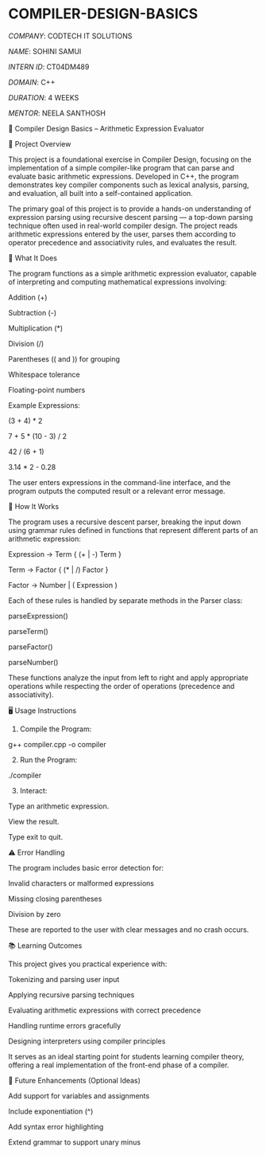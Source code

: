 # COMPILER-DESIGN-BASICS

*COMPANY*: CODTECH IT SOLUTIONS

*NAME*: SOHINI SAMUI

*INTERN ID*: CT04DM489

*DOMAIN*: C++

*DURATION*: 4 WEEKS

*MENTOR*: NEELA SANTHOSH

📘 Compiler Design Basics – Arithmetic Expression Evaluator

📌 Project Overview

This project is a foundational exercise in Compiler Design, focusing on the implementation of a simple compiler-like program that can parse and evaluate basic arithmetic expressions. Developed in C++, the program demonstrates key compiler components such as lexical analysis, parsing, and evaluation, all built into a self-contained application.

The primary goal of this project is to provide a hands-on understanding of expression parsing using recursive descent parsing — a top-down parsing technique often used in real-world compiler design. The project reads arithmetic expressions entered by the user, parses them according to operator precedence and associativity rules, and evaluates the result.

🧠 What It Does

The program functions as a simple arithmetic expression evaluator, capable of interpreting and computing mathematical expressions involving:

Addition (+)

Subtraction (-)

Multiplication (*)

Division (/)

Parentheses (( and )) for grouping

Whitespace tolerance

Floating-point numbers

Example Expressions:

(3 + 4) * 2

7 + 5 * (10 - 3) / 2

42 / (6 + 1)

3.14 * 2 - 0.28

The user enters expressions in the command-line interface, and the program outputs the computed result or a relevant error message.

🔧 How It Works

The program uses a recursive descent parser, breaking the input down using grammar rules defined in functions that represent different parts of an arithmetic expression:

Expression → Term { (+ | -) Term }

Term → Factor { (* | /) Factor }

Factor → Number | ( Expression )

Each of these rules is handled by separate methods in the Parser class:

parseExpression()

parseTerm()

parseFactor()

parseNumber()

These functions analyze the input from left to right and apply appropriate operations while respecting the order of operations (precedence and associativity).

🖥 Usage Instructions

1. Compile the Program:

g++ compiler.cpp -o compiler

2. Run the Program:

./compiler

3. Interact:

Type an arithmetic expression.

View the result.

Type exit to quit.

⚠ Error Handling

The program includes basic error detection for:

Invalid characters or malformed expressions

Missing closing parentheses

Division by zero

These are reported to the user with clear messages and no crash occurs.

📚 Learning Outcomes

This project gives you practical experience with:

Tokenizing and parsing user input

Applying recursive parsing techniques

Evaluating arithmetic expressions with correct precedence

Handling runtime errors gracefully

Designing interpreters using compiler principles

It serves as an ideal starting point for students learning compiler theory, offering a real implementation of the front-end phase of a compiler.

🚀 Future Enhancements (Optional Ideas)

Add support for variables and assignments

Include exponentiation (^)

Add syntax error highlighting

Extend grammar to support unary minus

